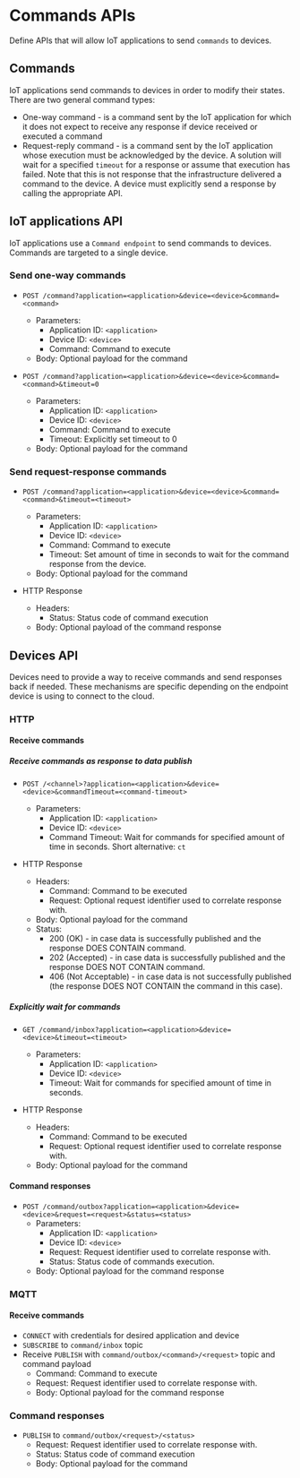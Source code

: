 # Commands APIs

Define APIs that will allow IoT applications to send `commands` to devices.

## Commands 

IoT applications send commands to devices in order to modify their states. There are two general command types:

* One-way command - is a command sent by the IoT application for which it does not expect to receive any response if device received or executed a command
* Request-reply command - is a command sent by the IoT application whose execution must be acknowledged by the device. A solution will wait for a specified `timeout` for a response or assume that execution has failed. Note that this is not response that the infrastructure delivered a command to the device. A device must explicitly send a response by calling the appropriate API.

## IoT applications API

IoT applications use a `Command endpoint` to send commands to devices. Commands are targeted to a single device.

### Send one-way commands

* `POST /command?application=<application>&device=<device>&command=<command>`
  * Parameters:
    * Application ID: `<application>`
    * Device ID: `<device>`
    * Command: Command to execute
  * Body: Optional payload for the command

* `POST /command?application=<application>&device=<device>&command=<command>&timeout=0`
  * Parameters:
    * Application ID: `<application>`
    * Device ID: `<device>`
    * Command: Command to execute    
    * Timeout: Explicitly set timeout to 0
  * Body: Optional payload for the command  

### Send request-response commands

* `POST /command?application=<application>&device=<device>&command=<command>&timeout=<timeout>`
  * Parameters:
    * Application ID: `<application>`
    * Device ID: `<device>`
    * Command: Command to execute
    * Timeout: Set amount of time in seconds to wait for the command response from the device.
  * Body: Optional payload for the command

* HTTP Response
  * Headers:
    * Status: Status code of command execution
  * Body: Optional payload of the command response

## Devices API

Devices need to provide a way to receive commands and send responses back if needed. These mechanisms are specific depending on the endpoint device is using to connect to the cloud.

### HTTP

#### Receive commands

##### Receive commands as response to data publish

* `POST /<channel>?application=<application>&device=<device>&commandTimeout=<command-timeout>`
  * Parameters:
    * Application ID: `<application>`
    * Device ID: `<device>`
    * Command Timeout: Wait for commands for specified amount of time in seconds. Short alternative: `ct`

* HTTP Response
  * Headers:
    * Command: Command to be executed 
    * Request: Optional request identifier used to correlate response with.
  * Body: Optional payload for the command
  * Status:
    * 200 (OK) - in case data is successfully published and the response DOES CONTAIN command.
    * 202 (Accepted) - in case data is successfully published and the response DOES NOT CONTAIN command.
    * 406 (Not Acceptable) - in case data is not successfully published (the response DOES NOT CONTAIN the command in this case).
    

##### Explicitly wait for commands

* `GET /command/inbox?application=<application>&device=<device>&timeout=<timeout>`
  * Parameters:
    * Application ID: `<application>`
    * Device ID: `<device>`
    * Timeout: Wait for commands for specified amount of time in seconds.

* HTTP Response
  * Headers:
    * Command: Command to be executed 
    * Request: Optional request identifier used to correlate response with.
  * Body: Optional payload for the command  

#### Command responses

* `POST /command/outbox?application=<application>&device=<device>&request=<request>&status=<status>`
  * Parameters:
    * Application ID: `<application>`
    * Device ID: `<device>`
    * Request: Request identifier used to correlate response with.
    * Status: Status code of commands execution.
  * Body: Optional payload for the command response  


### MQTT

#### Receive commands

* `CONNECT` with credentials for desired application and device
* `SUBSCRIBE` to `command/inbox` topic
* Receive `PUBLISH` with `command/outbox/<command>/<request>` topic and command payload
  * Command: Command to execute
  * Request: Request identifier used to correlate response with. 
  * Body: Optional payload for the command response  

### Command responses

* `PUBLISH` to `command/outbox/<request>/<status>`
  * Request: Request identifier used to correlate response with.
  * Status: Status code of command execution  
  * Body: Optional payload for the command